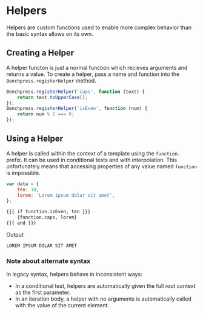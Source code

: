 # Helpers

Helpers are custom functions used to enable more complex behavior than the basic syntax allows on its own.

## Creating a Helper
A helper functon is just a normal function which recieves arguments and returns a value. 
To create a helper, pass a name and function into the `Benchpress.registerHelper` method.

```js
Benchpress.registerHelper('caps', function (text) {
    return text.toUpperCase();
});
Benchpress.registerHelper('isEven', function (num) {
    return num % 2 === 0;
});
```

## Using a Helper
A helper is called within the context of a template using the `function.` prefix. 
It can be used in conditional tests and with interpolation. This unfortunately means that accessing properties of any value named `function` is impossible.

```js
var data = {
    ten: 10,
    lorem: 'Lorem ipsum dolar sit amet',
};
```
```html
{{{ if function.isEven, ten }}}
    {function.caps, lorem}
{{{ end }}}
```

Output
```text
LOREM IPSUM DOLAR SIT AMET
```

### Note about alternate syntax
In legacy syntax, helpers behave in inconsistent ways:

- In a conditional test, helpers are automatically given the full root context as the first parameter.
- In an iteration body, a helper with no arguments is automatically called with the value of the current element.
